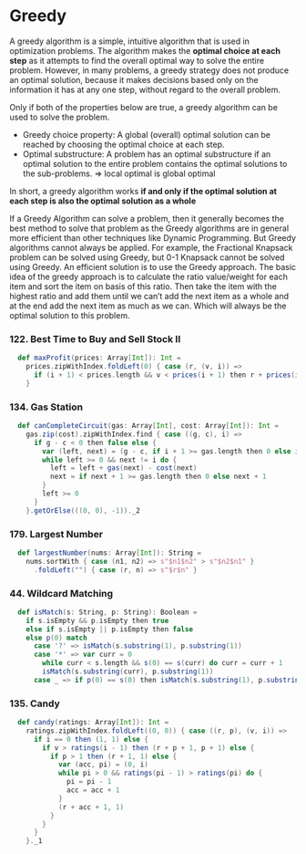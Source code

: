# Greedy

A greedy algorithm is a simple, intuitive algorithm that is used in optimization problems. 
The algorithm makes the **optimal choice at each step** as it attempts to find the overall optimal way to solve the entire problem. 
However, in many problems, a greedy strategy does not produce an optimal solution, 
because it makes decisions based only on the information it has at any one step, without regard to the overall problem.

Only if both of the properties below are true, a greedy algorithm can be used to solve the problem.
- Greedy choice property: A global (overall) optimal solution can be reached by choosing the optimal choice at each step. 
- Optimal substructure: A problem has an optimal substructure if an optimal solution to the entire problem contains the optimal solutions to the sub-problems. => local optimal is global optimal 

In short, a greedy algorithm works **if and only if the optimal solution at each step is also the optimal solution as a whole**

If a Greedy Algorithm can solve a problem, then it generally becomes the best method to solve that problem as the Greedy algorithms are in general more efficient than other techniques like Dynamic Programming. 
But Greedy algorithms cannot always be applied. For example, the Fractional Knapsack problem can be solved using Greedy, but 0-1 Knapsack cannot be solved using Greedy.
An efficient solution is to use the Greedy approach. The basic idea of the greedy approach is to calculate the ratio value/weight for each item and sort the item on basis of this ratio. 
Then take the item with the highest ratio and add them until we can’t add the next item as a whole and at the end add the next item as much as we can. Which will always be the optimal solution to this problem.

### 122. Best Time to Buy and Sell Stock II
```scala
  def maxProfit(prices: Array[Int]): Int =
    prices.zipWithIndex.foldLeft(0) { case (r, (v, i)) =>
      if (i + 1) < prices.length && v < prices(i + 1) then r + prices(i + 1) - v else r
    }
```

### 134. Gas Station
```scala
  def canCompleteCircuit(gas: Array[Int], cost: Array[Int]): Int =
    gas.zip(cost).zipWithIndex.find { case ((g, c), i) =>
      if g - c < 0 then false else {
        var (left, next) = (g - c, if i + 1 >= gas.length then 0 else i + 1)
        while left >= 0 && next != i do {
          left = left + gas(next) - cost(next)
          next = if next + 1 >= gas.length then 0 else next + 1
        }
        left >= 0
      }
    }.getOrElse(((0, 0), -1))._2
```

### 179. Largest Number
```scala
  def largestNumber(nums: Array[Int]): String =
    nums.sortWith { case (n1, n2) => s"$n1$n2" > s"$n2$n1" }
      .foldLeft("") { case (r, n) => s"$r$n" }
```

### 44. Wildcard Matching
```scala
  def isMatch(s: String, p: String): Boolean =
    if s.isEmpty && p.isEmpty then true
    else if s.isEmpty || p.isEmpty then false
    else p(0) match
      case '?' => isMatch(s.substring(1), p.substring(1))
      case '*' => var curr = 0
        while curr < s.length && s(0) == s(curr) do curr = curr + 1
        isMatch(s.substring(curr), p.substring(1))
      case _ => if p(0) == s(0) then isMatch(s.substring(1), p.substring(1)) else false
```

### 135. Candy
```scala
  def candy(ratings: Array[Int]): Int =
    ratings.zipWithIndex.foldLeft((0, 0)) { case ((r, p), (v, i)) =>
      if i == 0 then (1, 1) else {
        if v > ratings(i - 1) then (r + p + 1, p + 1) else {
          if p > 1 then (r + 1, 1) else {
            var (acc, pi) = (0, i)
            while pi > 0 && ratings(pi - 1) > ratings(pi) do {
              pi = pi - 1
              acc = acc + 1
            }
            (r + acc + 1, 1)
          }
        }
      }
    }._1
```